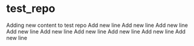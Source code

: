 # test_repo
Adding new content to test repo
Add new line
Add new line
Add new line
Add new line
Add new line
Add new line
Add new line
Add new line
Add new line
